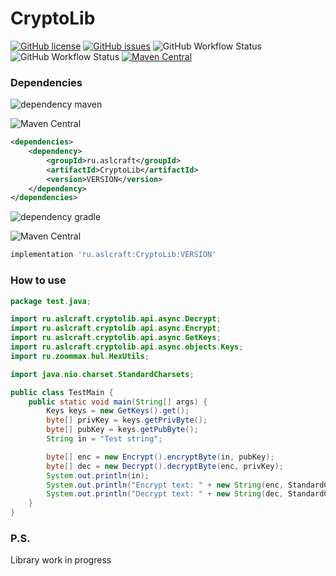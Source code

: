 # CryptoLib
[![GitHub license](https://img.shields.io/github/license/asl-std/CryptoLib?style=plastic)](https://github.com/asl-std/CryptoLib/blob/release/LICENSE)
[![GitHub issues](https://img.shields.io/github/issues/asl-std/CryptoLib?style=plastic)](https://github.com/asl-std/CryptoLib/issues)
![GitHub Workflow Status](https://img.shields.io/github/workflow/status/asl-std/CryptoLib/Build?style=plastic)
![GitHub Workflow Status](https://img.shields.io/github/workflow/status/asl-std/CryptoLib/Maven%20Central%20deploy?style=plastic)
[![Maven Central](https://img.shields.io/maven-central/v/ru.aslcraft/cryptolib.svg?label=Maven%20Central&style=plastic)](https://search.maven.org/search?q=g:%22ru.aslcraft%22%20AND%20a:%22cryptolib%22)


### Dependencies
![dependency maven](https://img.shields.io/badge/DEPENDENCY-Maven-C71A36?style=plastic&logo=apachemaven)

![Maven Central](https://img.shields.io/maven-central/v/ru.aslcraft/CryptoLib?color=blue&label=version&style=plastic)
```xml
<dependencies>
    <dependency>
        <groupId>ru.aslcraft</groupId>
        <artifactId>CryptoLib</artifactId>
        <version>VERSION</version>
    </dependency>
</dependencies>
```

![dependency gradle](https://img.shields.io/badge/DEPENDENCY-Gradle-02303A?style=plastic&logo=gradle)

![Maven Central](https://img.shields.io/maven-central/v/ru.aslcraft/CryptoLib?color=blue&label=version&style=plastic)
```groovy
implementation 'ru.aslcraft:CryptoLib:VERSION'
```

### How to use

```java
package test.java;

import ru.aslcraft.cryptolib.api.async.Decrypt;
import ru.aslcraft.cryptolib.api.async.Encrypt;
import ru.aslcraft.cryptolib.api.async.GetKeys;
import ru.aslcraft.cryptolib.api.async.objects.Keys;
import ru.zoommax.hul.HexUtils;

import java.nio.charset.StandardCharsets;

public class TestMain {
    public static void main(String[] args) {
        Keys keys = new GetKeys().get();
        byte[] privKey = keys.getPrivByte();
        byte[] pubKey = keys.getPubByte();
        String in = "Test string";

        byte[] enc = new Encrypt().encryptByte(in, pubKey);
        byte[] dec = new Decrypt().decryptByte(enc, privKey);
        System.out.println(in);
        System.out.println("Encrypt text: " + new String(enc, StandardCharsets.UTF_8));
        System.out.println("Decrypt text: " + new String(dec, StandardCharsets.UTF_8));
    }
}
```

### P.S.
Library work in progress